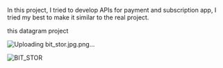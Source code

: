 In this project, I tried to develop APIs for payment and subscription app, I tried my best to make it similar to the real project.

this datagram project 



![Uploading bit_stor.jpg.png…]()

![BIT_STOR](https://github.com/user-attachments/assets/1da56205-4494-4629-8ee3-008c19234580)
